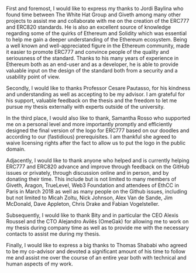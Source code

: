 First and foremost, I would like to express my thanks to Jordi Baylina who found time between The White Hat Group and Giveth among many other projects to assist me and collaborate with me on the creation of the ERC777 and ERC820 standards. He is also an excellent source of knowledge regarding some of the quirks of Ethereum and Solidity which was essential to help me gain a deeper understanding of the Ethereum ecosystem. Being a well known and well-appreciated figure in the Ethereum community, made it easier to promote ERC777 and convince people of the quality and seriousness of the standard. Thanks to his many years of experience in Ethereum both as an end-user and as a developer, he is able to provide valuable input on the design of the standard both from a security and a usability point of view.

Secondly, I would like to thanks Professor Cesare Pautasso, for his kindness and understanding as well as accepting to be my advisor. I am grateful for his support, valuable feedback on the thesis and the freedom to let me pursue my thesis externally with experts outside of the university.

In the third place, I would also like to thank, Samantha Rosso who supported me on a personal level and more importantly promptly and efficiently designed the final version of the logo for ERC777 based on our doodles and according to our (fastidious) prerequisites. I am thankful she agreed to waive licensing rights after the fact to allow us to put the logo in the public domain.

Adjacently, I would like to thank anyone who helped and is currently helping ERC777 and ERC820 advance and improve through feedback on the GitHub issues or privately, through discussion online and in person, and by donating their time. This include but is not limited to many members of Giveth, Aragon, TrueLevel, Web3 Foundation and attendees of EthCC in Paris in March 2018 as well as many people on the Github issues, including but not limited to Micah Zoltu, Nick Johnson, Alex Van de Sande, Jim McDonald, Dave Appleton, Chris Drake and Fabian Vogelsteller.

Subsequently, I would like to thank Bity and in particular the CEO Alexis Roussel and the CTO Alejandro Avilés (OmeGak) for allowing me to work on my thesis during company time as well as to provide me with the necessary contacts to assist me during my thesis.

Finally, I would like to express a big thanks to Thomas Shababi who agreed to be my co-advisor and devoted a significant amount of his time to follow me and assist me over the course of an entire year both with technical and human aspects of my work.
